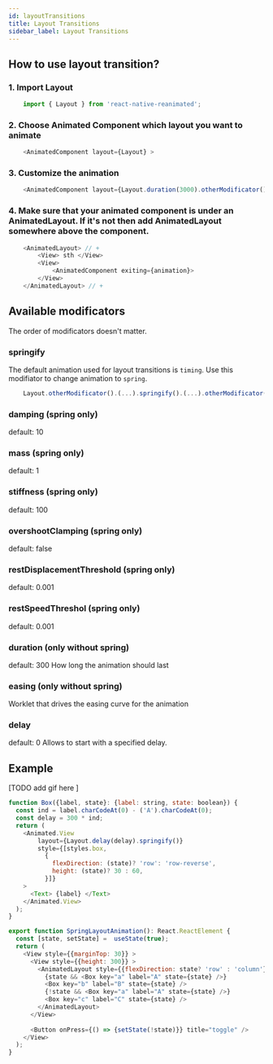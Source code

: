 ```yaml
---
id: layoutTransitions
title: Layout Transitions
sidebar_label: Layout Transitions
---
```


## How to use layout transition?

### 1. Import Layout 
```js
    import { Layout } from 'react-native-reanimated';
```
### 2. Choose Animated Component which layout you want to animate
```js
    <AnimatedComponent layout={Layout} >
```
### 3. Customize the animation
```js
    <AnimatedComponent layout={Layout.duration(3000).otherModificator()} >
```
### 4. Make sure that your animated component is under an AnimatedLayout. If it's not then add AnimatedLayout somewhere above the component.
```js
    <AnimatedLayout> // +
        <View> sth </View>
        <View> 
            <AnimatedComponent exiting={animation}>
        </View>
    </AnimatedLayout> // +
```

## Available modificators
The order of modificators doesn't matter.
### springify 
The default animation used for layout transitions is `timing`. Use this modifiator to change animation to `spring`.
```js
    Layout.otherModificator().(...).springify().(...).otherModificator();
```

### damping (spring only)
default: 10

### mass (spring only)
default: 1

### stiffness (spring only)
default: 100

### overshootClamping (spring only)
default: false

### restDisplacementThreshold (spring only)
default: 0.001

### restSpeedThreshol (spring only)
default: 0.001

### duration (only without spring)
default: 300
How long the animation should last

### easing (only without spring)
Worklet that drives the easing curve for the animation

### delay
default: 0
Allows to start with a specified delay.

## Example

[TODO add gif here ]

```js
function Box({label, state}: {label: string, state: boolean}) {
  const ind = label.charCodeAt(0) - ('A').charCodeAt(0);
  const delay = 300 * ind;
  return (
    <Animated.View 
        layout={Layout.delay(delay).springify()} 
        style={[styles.box,
          { 
            flexDirection: (state)? 'row': 'row-reverse', 
            height: (state)? 30 : 60,
          }]} 
    >
      <Text> {label} </Text>
    </Animated.View>
  );
}

export function SpringLayoutAnimation(): React.ReactElement {
  const [state, setState] =  useState(true);
  return (
    <View style={{marginTop: 30}} >
      <View style={{height: 300}} >
        <AnimatedLayout style={{flexDirection: state? 'row' : 'column'}} >
          {state && <Box key="a" label="A" state={state} />}
          <Box key="b" label="B" state={state} />
          {!state && <Box key="a" label="A" state={state} />}
          <Box key="c" label="C" state={state} />
        </AnimatedLayout>
      </View>
    
      <Button onPress={() => {setState(!state)}} title="toggle" />
    </View>
  );
}
```
